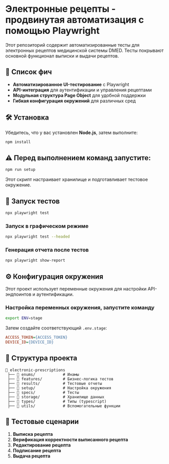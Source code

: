 # Электронные рецепты - продвинутая автоматизация с помощью Playwright

Этот репозиторий содержит автоматизированные тесты для электронных рецептов медицинской системы DMED. Тесты покрывают основной функционал выписки и выдачи рецептов.

## 📌 Список фич

- **Автоматизированное UI-тестирование** с Playwright
- **API-интеграция** для аутентификации и управления рецептами
- **Модульная структура Page Object** для удобной поддержки
- **Гибкая конфигурация окружений** для различных сред

## 🛠 Установка

Убедитесь, что у вас установлен **Node.js**, затем выполните:

```sh
npm install
```

## ⚠️ Перед выполнением команд запустите:

```sh
npm run setup
```

Этот скрипт настраивает хранилище и подготавливает тестовое окружение.

## 🚀 Запуск тестов

```sh
npx playwright test
```

### Запуск в графическом режиме

```sh
npx playwright test --headed
```

### Генерация отчета после тестов

```sh
npx playwright show-report
```

## ⚙️ Конфигурация окружения

Этот проект использует переменные окружения для настройки API-эндпоинтов и аутентификации.

### Настройка переменных окружения, запустите команду

```sh
export ENV=stage
```

Затем создайте соответствующий `.env.stage`:

```ini
ACCESS_TOKEN={ACCESS_TOKEN}
DEVICE_ID={DEVICE_ID}
```

## 📂 Структура проекта

```
📂 electronic-prescriptions
 ├── 📂 enums/            # Инамы
 ├── 📂 features/         # Бизнес-логика тестов
 ├── 📂 results/          # Тестовые отчеты
 ├── 📂 setup/            # Настройка окружения
 ├── 📂 specs/            # Тесты
 ├── 📂 storage/          # Хранилище данных
 ├── 📂 types/            # Типы (typescript)
 ├── 📂 utils/            # Вспомогательные функции
```

## 📄 Тестовые сценарии

1. **Выписка рецепта**
2. **Верификация корректности выписанного рецепта**
3. **Редактирование рецепта**
4. **Подписание рецепта**
5. **Выдача рецепта**
